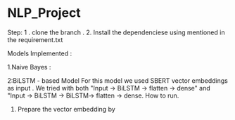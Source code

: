# NLP_Project
Step:
1 . clone the branch .
2. Install the dependenciese using mentioned in the requirement.txt

Models Implemented :

1.Naive Bayes :








2:BiLSTM - based Model
  For this model we used SBERT vector embeddings as input . We tried with both "Input -> BiLSTM -> flatten -> dense"  and "Input -> BiLSTM -> BiLSTM-> flatten ->     dense.
  How to run.
  1) Prepare the vector embedding by 
